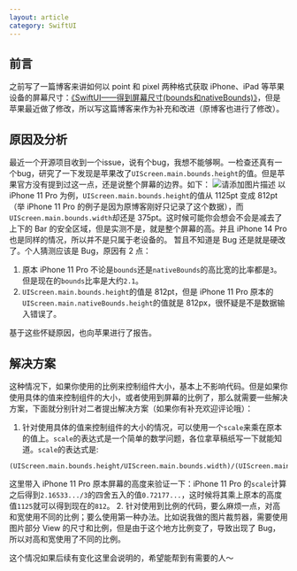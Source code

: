 ```yaml
---
layout: article
category: SwiftUI
---
```

## 前言
<!-- excerpt-start -->
之前写了一篇博客来讲如何以 point 和 pixel 两种格式获取 iPhone、iPad 等苹果设备的屏幕尺寸：[《SwiftUI——得到屏幕尺寸(bounds和nativeBounds)》](https://blog.csdn.net/qq_33919450/article/details/113743159)，但是苹果最近做了修改，所以写这篇博客来作为补充和改进（原博客也进行了修改）。

## 原因及分析
最近一个开源项目收到一个issue，说有个bug，我想不能够啊。一检查还真有一个bug，研究了一下发现是苹果改了`UIScreen.main.bounds.height`的值。但是苹果官方没有提到过这一点，还是说整个屏幕的边界。如下：
![请添加图片描述](https://img-blog.csdnimg.cn/ef8efb9e1367425e975ee7a51bbccca2.png)
以 iPhone 11 Pro 为例，`UIScreen.main.bounds.height`的值从 1125pt 变成 812pt（举 iPhone 11 Pro 的例子是因为原博客刚好只记录了这个数据），而`UIScreen.main.bounds.width`却还是 375pt。这时候可能你会想会不会是减去了上下的 Bar 的安全区域，但是实测不是，就是整个屏幕的高。并且 iPhone 14 Pro 也是同样的情况，所以并不是只属于老设备的。
暂且不知道是 Bug 还是就是硬改了。个人猜测应该是 Bug，原因有 2 点：
1. 原本 iPhone 11 Pro 不论是`bounds`还是`nativeBounds`的高比宽的比率都是`3`。但是现在的`bounds`比率是大约`2.1`。
2. `UIScreen.main.bounds.height`的值是 812pt，但是 iPhone 11 Pro 原本的`UIScreen.main.nativeBounds.height`的值就是 812px，很怀疑是不是数据输入错误了。

基于这些怀疑原因，也向苹果进行了报告。

## 解决方案
这种情况下，如果你使用的比例来控制组件大小，基本上不影响代码。但是如果你使用具体的值来控制组件的大小，或者使用到屏幕的比例了，那么就需要一些解决方案，下面就分别针对二者提出解决方案（如果你有补充欢迎评论哦）：

1. 针对使用具体的值来控制组件的大小的情况，可以使用一个`scale`来乘在原本的值上。`scale`的表达式是一个简单的数学问题，各位拿草稿纸写一下就能知道。`scale`的表达式是:
```
(UIScreen.main.bounds.height/UIScreen.main.bounds.width)/(UIScreen.main.nativeBounds.height/UIScreen.main.nativeBounds.width)
```
这里带入 iPhone 11 Pro 原本屏幕的高度来验证一下：iPhone 11 Pro 的`scale`计算之后得到`2.16533.../3`的四舍五入的值`0.72177...`，这时候将其乘上原本的高度值`1125`就可以得到现在的`812`。
2. 针对使用到比例的代码，要么麻烦一点，对高和宽使用不同的比例；要么使用第一种办法。比如说我做的图片裁剪器，需要使用图片部分 View 的尺寸和比例，但是由于这个地方比例变了，导致出现了 Bug，所以对高和宽使用了不同的比例。

这个情况如果后续有变化这里会说明的，希望能帮到有需要的人～